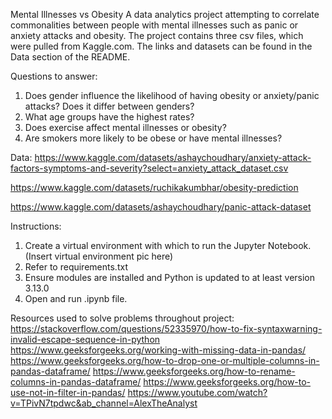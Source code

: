 Mental Illnesses vs Obesity
A data analytics project attempting to correlate commonalities between people with mental illnesses such as panic or anxiety attacks and obesity. The project contains three csv files, which were pulled from Kaggle.com. The links and datasets can be found in the Data section of the README. 

Questions to answer:
1. Does gender influence the likelihood of having obesity or anxiety/panic attacks? Does it differ between genders?
2. What age groups have the highest rates?
3. Does exercise affect mental illnesses or obesity?
4. Are smokers more likely to be obese or have mental illnesses?



Data:
https://www.kaggle.com/datasets/ashaychoudhary/anxiety-attack-factors-symptoms-and-severity?select=anxiety_attack_dataset.csv

https://www.kaggle.com/datasets/ruchikakumbhar/obesity-prediction

https://www.kaggle.com/datasets/ashaychoudhary/panic-attack-dataset


Instructions:
1. Create a virtual environment with which to run the Jupyter Notebook.
(Insert virtual environment pic here)
2. Refer to requirements.txt
3. Ensure modules are installed and Python is updated to at least version 3.13.0
4. Open and run .ipynb file. 

Resources used to solve problems throughout project:
https://stackoverflow.com/questions/52335970/how-to-fix-syntaxwarning-invalid-escape-sequence-in-python
https://www.geeksforgeeks.org/working-with-missing-data-in-pandas/
https://www.geeksforgeeks.org/how-to-drop-one-or-multiple-columns-in-pandas-dataframe/ 
https://www.geeksforgeeks.org/how-to-rename-columns-in-pandas-dataframe/ 
https://www.geeksforgeeks.org/how-to-use-not-in-filter-in-pandas/ 
https://www.youtube.com/watch?v=TPivN7tpdwc&ab_channel=AlexTheAnalyst


